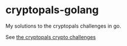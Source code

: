 # cryptopals-golang
My solutions to the cryptopals challenges in go.

See [the cryptopals crypto challenges](https://cryptopals.com)
